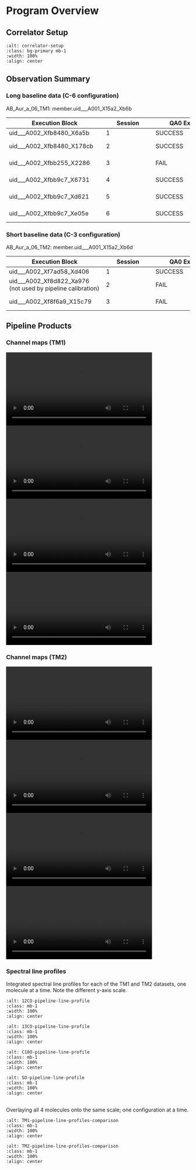 # Program Overview

## Correlator Setup

```{image} images/spectral-setup.png
:alt: correlator-setup
:class: bg-primary mb-1
:width: 100%
:align: center
```




## Observation Summary

### Long baseline data (C-6 configuration)

AB_Aur_a_06_TM1: member.uid___A001_X15a2_Xb6b

| <div style="width:250px">Execution Block</div>     | <div style="width:120px">Session</div> | <div style="width:250px">QA0 ExecBlock Status</div> | <div style="width:150px">QA0 Status</div> | <div style="width:250px">QA0 Comment</div>                   | <div style="width:700px">QA0 Warnings</div>                                                                                                                                       | <div style="width:150px">Exec Fraction</div> | <div style="width:80px">Band</div> | <div style="width:300px">Repr. Frequency (GHz, Sky)</div> | <div style="width:200px">Baselines (m)</div> | <div style="width:220px">Antennas (total)</div> | <div style="width:220px">Shadowing</div> | <div style="width:150px">PWV (mm)</div> | <div style="width:150px">PWV Octile</div> | <div style="width:150px">Tsys (OT, K)</div> | <div style="width:150px">Tsys (EB, K)</div> | <div style="width:250px">Start</div>           | <div style="width:250px">End</div>             | <div style="width:200px">Time on AB Aur (min)</div> | <div style="width:250px">Calibrators: Atmosphere</div> | <div style="width:250px">Calibrators: Bandpass</div> | <div style="width:200px">Calibrators: Flux</div> | <div style="width:200px">Calibrators: Phase</div> | <div style="width:200px">Calibrators: Pointing</div> | <div style="width:450px">Calibrators: WVR</div>                       | <div style="width:250px">Observe Check Source</div> |
|---------------------------|-------------|--------------------------|----------------|-----------------------------------|--------------------------------------------------------------------------------------------------------------------------------------------------------|-------------------|----------|--------------------------------|-------------------|----------------------|---------------|--------------|----------------|------------------|------------------|---------------------|---------------------|--------------------------|-----------------------------|---------------------------|-----------------------|------------------------|---------------------------|--------------------------------------------|--------------------------|
| uid___A002_Xfb8480_X6a5b  | 1           | SUCCESS                  | Pass           | Excellent conditions              | N/A                                                                                                                                                    | 1.5               | 6        | 220.392                        | 15-2617           | 41                   | 0.00%         | 0.24         | <1             | 116.5            | 65.4             | 2022-07-17 14:07:17 | 2022-07-17 15:25:26 | 47.37                    | J0510+1800, AB_Aur          | J0510+1800                | J0510+1800            | J0438+3004             | J0510+1800                | J0438+3004, J0510+1800, AB_Aur, J0435+2532 | J0435+2532               |
| uid___A002_Xfb8480_X178cb | 2           | SUCCESS                  | Pass           | The atmosphere was unstable       | Achieved angular resolution is outside the expected range. Observed:   0.13, requested: 0.14 - 0.22                                                    | 1.16              | 6        | 220.392                        | 15-2617           | 42                   | 1.11%         | 1.49         | 4-5            | 116.5            | 99.8             | 2022-07-19 12:02:10 | 2022-07-19 13:21:27 | 47.37                    | J0510+1800, AB_Aur          | J0510+1800                | J0510+1800            | J0438+3004             | J0510+1800                | J0438+3004, J0510+1800, AB_Aur, J0435+2532 | J0435+2532               |
| uid___A002_Xfbb255_X2286  | 3           | FAIL                     | Pass           | The atmosphere was. very unstable | Percentage of calibration data flagged: 0.010 %; Achieved angular   resolution is outside the expected range. Observed: 0.14, requested: 0.14 -   0.22 | 0.38              | 6        | 220.392                        | 15-2617           | 44                   | 0.00%         | 2.85         | 6-7            | 116.5            | 137              | 2022-07-20 14:03:55 | 2022-07-20 14:59:55 | 34.8                     | J0510+1800, AB_Aur          | J0510+1800                | J0510+1800            | J0438+3004             | J0510+1800                | J0438+3004, J0510+1800, AB_Aur, J0435+2532 | J0435+2532               |
| uid___A002_Xfbb9c7_X6731  | 4           | SUCCESS                  | Pass           | Very high atmosphere unstability  | Achieved angular resolution is outside the expected range. Observed:   0.13, requested: 0.14 - 0.22                                                    | 0.65              | 6        | 220.392                        | 15-2617           | 42                   | 0.00%         | 2.37         | 5-6            | 116.5            | 123.62           | 2022-07-21 14:01:35 | 2022-07-21 15:20:52 | 47.42                    | J0510+1800, AB_Aur          | J0510+1800                | J0510+1800            | J0438+3004             | J0510+1800                | J0438+3004, J0510+1800, AB_Aur, J0435+2532 | J0435+2532               |
| uid___A002_Xfbb9c7_Xd621  | 5           | SUCCESS                  | Pass           | The atmosphere was very unstable  | Percentage of calibration data flagged: 0.010 %; Achieved angular   resolution is outside the expected range. Observed: 0.14, requested: 0.14 -   0.22 | 1.5               | 6        | 220.392                        | 15-2617           | 44                   | 1.73%         | 0.84         | 2-3            | 116.5            | 81.444           | 2022-07-22 11:30:28 | 2022-07-22 12:49:58 | 47.33                    | J0510+1800, AB_Aur          | J0510+1800                | J0510+1800            | J0438+3004             | J0510+1800                | J0438+3004, J0510+1800, AB_Aur, J0435+2532 | J0435+2532               |
| uid___A002_Xfbb9c7_Xe05e  | 6           | SUCCESS                  | Pass           | The atmosphere. was unstable      | Achieved angular resolution is outside the expected range. Observed:   0.13, requested: 0.14 - 0.22                                                    | 1.5               | 6        | 220.392                        | 15-2617           | 41                   | 0.00%         | 0.63         | 1-2            | 116.5            | 73.95            | 2022-07-22 12:59:16 | 2022-07-22 14:18:16 | 47.42                    | J0510+1800, AB_Aur          | J0510+1800                | J0510+1800            | J0438+3004             | J0510+1800                | J0438+3004, J0510+1800, AB_Aur, J0435+2532 | J0435+2532               |



### Short baseline data (C-3 configuration)

AB_Aur_a_06_TM2: member.uid___A001_X15a2_Xb6d



| <div style="width:250px">Execution Block</div>     | <div style="width:120px">Session</div> | <div style="width:250px">QA0 ExecBlock Status</div> | <div style="width:150px">QA0 Status</div> | <div style="width:500px">QA0 Comment</div>                   | <div style="width:700px">QA0 Warnings</div>                                                                                                                                       | <div style="width:150px">Exec Fraction</div> | <div style="width:80px">Band</div> | <div style="width:300px">Repr. Frequency (GHz, Sky)</div> | <div style="width:200px">Baselines (m)</div> | <div style="width:220px">Antennas (total)</div> | <div style="width:220px">Shadowing</div> | <div style="width:150px">PWV (mm)</div> | <div style="width:150px">PWV Octile</div> | <div style="width:150px">Tsys (OT, K)</div> | <div style="width:150px">Tsys (EB, K)</div> | <div style="width:250px">Start</div>           | <div style="width:250px">End</div>             | <div style="width:200px">Time on AB Aur (min)</div> | <div style="width:250px">Calibrators: Atmosphere</div> | <div style="width:250px">Calibrators: Bandpass</div> | <div style="width:200px">Calibrators: Flux</div> | <div style="width:200px">Calibrators: Phase</div> | <div style="width:200px">Calibrators: Pointing</div> | <div style="width:450px">Calibrators: WVR</div>                       | <div style="width:250px">Observe Check Source</div> |
|---------------------------|-------------|--------------------------|----------------|-----------------------------------|--------------------------------------------------------------------------------------------------------------------------------------------------------|-------------------|----------|--------------------------------|-------------------|----------------------|---------------|--------------|----------------|------------------|------------------|---------------------|---------------------|--------------------------|-----------------------------|---------------------------|-----------------------|------------------------|---------------------------|--------------------------------------------|--------------------------|
| uid___A002_Xf7ad58_Xd406                                      | 1 | SUCCESS | Pass      | Some antennas shadowed due to high   declination (11.6%)                                                       | Percentage of calibration data flagged:   0.500 %                                                                                                      | 1.5 | 6 | 220.392 | 14-500 | 41  | 11.63% | 0.74 | 2-3 | 116.5 | 73   | 2022-04-19  7:25:22 | 2022-04-19  8:20:05 | 41   | J0510+1800, AB_Aur | J0510+1800 | J0510+1800 | J0438+3004 | J0510+1800 | J0438+3004, J0510+1800, AB_Aur | N/A |
| uid___A002_Xf8d822_Xa976 (not   used by pipeline calibration) | 2 | FAIL    | Semi-pass | APE2: 12m obs crash with 'Failed to handle an interface method   invocation'. no band set - problem in dataset | N/A                                                                                                                                                    | 0   | 6 | 220.392 | 15-500 | N/A | N/A    | 0.74 | 2-3 | N/A   | N/A  | N/A                 | N/A                 | 8.1  | J0510+1800, AB_Aur | J0510+1800 | J0510+1800 | J0438+3004 | J0510+1800 | J0438+3004, J0510+1800, AB_Aur | N/A |
| uid___A002_Xf8f6a9_X15c79                                     | 3 | FAIL    | Pass      | DV 23 and DA54 presented issues. No other major issue.                                                         | Percentage of calibration data flagged: 0.020 %; Achieved angular   resolution is outside the expected range. Observed: 0.55, requested: 0.64 -   0.96 | 1.5 | 6 | 220.392 | 15-680 | 45  | 12.79% | 0.69 | 2-3 | 116.5 | 73.2 | 2022-05-15 18:05:13 | 2022-05-15 18:49:47 | 32.4 | J0510+1800, AB_Aur | J0510+1800 | J0510+1800 | J0438+3004 | J0510+1800 | J0438+3004, J0510+1800, AB_Aur | N/A |




## Pipeline Products

### Channel maps (TM1)

<video width="400" controls>
  <source src="../_static/videos/TM1_12CO.mp4" type="video/mp4">
</video>

<video width="400" controls>
  <source src="../_static/videos/TM1_13CO.mp4" type="video/mp4">
</video>

<video width="400" controls>
  <source src="../_static/videos/TM1_C18O.mp4" type="video/mp4">
</video>

<video width="400" controls>
  <source src="../_static/videos/TM1_SO.mp4" type="video/mp4">
</video>


### Channel maps (TM2)

<video width="400" controls>
  <source src="../_static/videos/TM2_12CO.mp4" type="video/mp4">
</video>
<video width="400" controls>
  <source src="../_static/videos/TM2_13CO.mp4" type="video/mp4">
</video>
<video width="400" controls>
  <source src="../_static/videos/TM2_C18O.mp4" type="video/mp4">
</video>
<video width="400" controls>
  <source src="../_static/videos/TM2_SO.mp4" type="video/mp4">
</video>


### Spectral line profiles

Integrated spectral line profiles for each of the TM1 and TM2 datasets, one molecule at a time. Note the different y-axis scale.

```{image} images/pipeline_Zprofile_spw31.png
:alt: 12CO-pipeline-line-profile
:class: mb-1
:width: 100%
:align: center
```

```{image} images/pipeline_Zprofile_spw29.png
:alt: 13CO-pipeline-line-profile
:class: mb-1
:width: 100%
:align: center
```

```{image} images/pipeline_Zprofile_spw27.png
:alt: C18O-pipeline-line-profile
:class: mb-1
:width: 100%
:align: center
```

```{image} images/pipeline_Zprofile_spw25.png
:alt: SO-pipeline-line-profile
:class: mb-1
:width: 100%
:align: center
```
##

Overlaying all 4 molecules onto the same scale; one configuration at a time.

```{image} images/pipeline_Zprofile_allspws_TM1.png
:alt: TM1-pipeline-line-profiles-comparison
:class: mb-1
:width: 100%
:align: center
```

```{image} images/pipeline_Zprofile_allspws_TM2.png
:alt: TM2-pipeline-line-profiles-comparison
:class: mb-1
:width: 100%
:align: center
```

